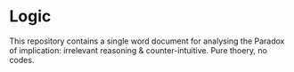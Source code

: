 # Logic
This repository contains a single word document for analysing the Paradox of implication: irrelevant reasoning & counter-intuitive. Pure thoery, no codes.

